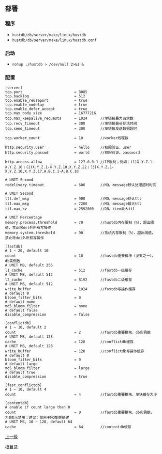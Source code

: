 部署
--

### 程序 ###

* `hustdb/db/server/make/linux/hustdb`
* `hustdb/db/server/make/linux/hustdb.conf`

### 启动 ###

* `nohup ./hustdb > /dev/null 2>&1 &`

### 配置 ###

    [server]
    tcp.port                        = 8085
    tcp.backlog                     = 512
    tcp.enable_reuseport            = true
    tcp.enable_nodelay              = true
    tcp.enable_defer_accept         = true
    tcp.max_body_size               = 16777216
    tcp.max_keepalive_requests      = 1024      //单链接最大请求数 
    tcp.recv_timeout                = 300       //单链接最长存活时间
    tcp.send_timeout                = 300       //单链接发送数据超时

    tcp.worker_count                = 10        //worker线程数

    http.security.user              = hello     //权限验证，user
    http.security.passwd            = world     //权限验证，password

    http.access.allow               = 127.0.0.1 //IP限制；例如：(1)X.Y.Z.1-X.Y.Z.10；(2)X.Y.Z.1-X.Y.Z.10,X.Y.Z.22；(3)X.Y.Z.1-X.Y.Z.10,X.Y.Z.17,A.B.C.1-A.B.C.10

	# UNIT Second
	redelivery.timeout              = 600       //MQ，message默认处理超时时间

	# UNIT Second
    ttl.def_msg                     = 900       //MQ，message默认ttl
    ttl.max_msg                     = 7200      //MQ，message最大ttl
    ttl.max_kv                      = 2592000   //DB，item最大ttl

	# UNIT Percentage
    memory.process.threshold        = 70        //hustdb内存限制（%），超出阈值，禁止除del外所有写操作
    memory.system.threshold         = 90        //系统内存限制（%），超出阈值，禁止除del外所有写操作

    [fastdb]
    # 1 ~ 20, default 10
    count                           = 10        //hustdb重要模块（没有之一），db实例数
    # UNIT MB, default 256
    l1_cache                        = 512       //fastdb一级缓存
    # UNIT MB, default 512
    l2_cache                        = 8192      //fastdb二级缓存
    # UNIT MB, default 512
    write_buffer                    = 1024      //fastdb写操作缓存
    # default 0
    bloom_filter_bits               = 0
    # default none
    md5_bloom_filter                = none
    # default false
    disable_compression             = false

    [conflictdb]
    # 1 ~ 10, default 2
    count                           = 2         //fastdb重要模块，db实例数
    # UNIT MB, default 128
    cache                           = 128       //conflictdb缓存
    # UNIT MB, default 128
    write_buffer                    = 128       //conflictdb写操作缓存
    # default 0
    bloom_filter_bits               = 0
    # default large
    md5_bloom_filter                = large
    # default true
    disable_compression             = true

    [fast_conflictdb]
    # 1 ~ 10, default 4
    count                           = 4         //fastdb重要模块，单块缓存大小

    [contentdb]
    # enable if count large than 0
    count                           = 0         //fastdb重要模块，db实例数，为0表示禁用；建议：仅用于MQ集群搭建
    # UNIT MB, 16 ~ 128, default 64
    cache                           = 64        //contentdb缓存

[上一级](../hustdb.md)

[根目录](../../index.md)